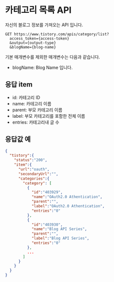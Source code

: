 # 카테고리 목록 API

자신의 블로그 정보를 가져오는 API 입니다.

```
GET https://www.tistory.com/apis/category/list?
  access_token={access-token}
  &output={output-type}
  &blogName={blog-name}
```

기본 매개변수를 제외한 매개변수는 다음과 같습니다.

- blogName: Blog Name 입니다.

## 응답 item

- id: 카테고리 ID
- name: 카테고리 이름
- parent: 부모 카테고리 이름
- label: 부모 카테고리를 포함한 전체 이름
- entries: 카테고리내 글 수

## 응답값 예

```json
{
  "tistory":{
    "status":"200",
    "item":{
      "url":"oauth",
      "secondaryUrl":"",
      "categories":{
        "category": [
          {
            "id":"403929",
            "name":"OAuth2.0 Athentication",
            "parent":"",
            "label":"OAuth2.0 Athentication",
            "entries":"0"
          },
          {
            "id":"403930",
            "name":"Blog API Series",
            "parent":"",
            "label":"Blog API Series",
            "entries":"0"
          },
          ...
        ]
      }
    }
  }
}
```
